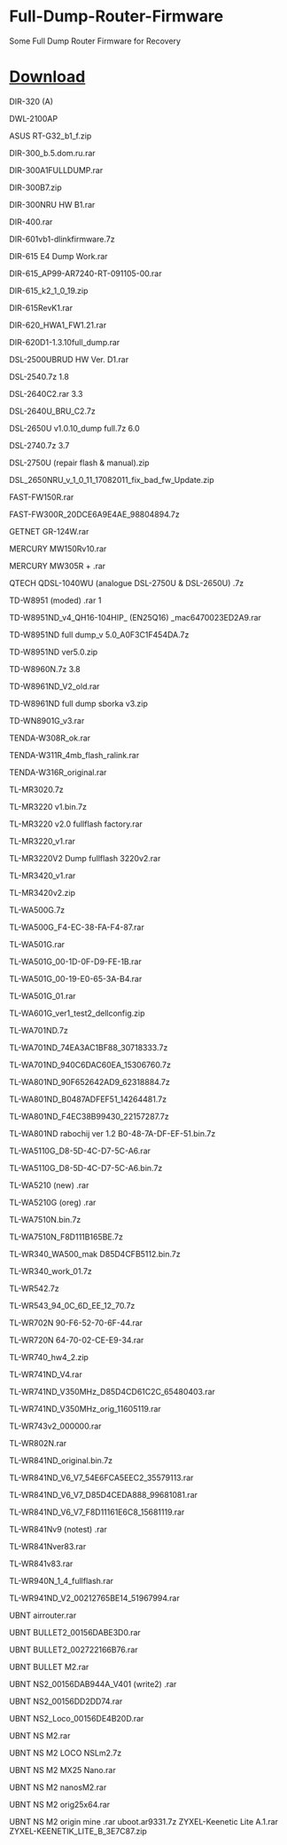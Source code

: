# Full-Dump-Router-Firmware
Some Full Dump Router Firmware for Recovery 

# [Download](https://mega.nz/file/9mVHXbRQ#FQJc1hpoQAoHQJHqBnRoLx63E96Fsk04qmiWN_VhpbE)

DIR-320 (A)

DWL-2100AP

ASUS RT-G32_b1_f.zip

DIR-300_b.5.dom.ru.rar

DIR-300A1FULLDUMP.rar

DIR-300B7.zip

DIR-300NRU HW B1.rar

DIR-400.rar

DIR-601vb1-dlinkfirmware.7z

DIR-615 E4 Dump Work.rar

DIR-615_AP99-AR7240-RT-091105-00.rar

DIR-615_k2_1_0_19.zip

DIR-615RevK1.rar

DIR-620_HWA1_FW1.21.rar

DIR-620D1-1.3.10full_dump.rar

DSL-2500UBRUD HW Ver. D1.rar

DSL-2540.7z 1.8

DSL-2640C2.rar 3.3

DSL-2640U_BRU_C2.7z

DSL-2650U v1.0.10_dump full.7z 6.0

DSL-2740.7z 3.7

DSL-2750U (repair flash & manual).zip

DSL_2650NRU_v_1_0_11_17082011_fix_bad_fw_Update.zip

FAST-FW150R.rar

FAST-FW300R_20DCE6A9E4AE_98804894.7z

GETNET GR-124W.rar

MERCURY MW150Rv10.rar

MERCURY MW305R + .rar

QTECH QDSL-1040WU (analogue DSL-2750U & DSL-2650U) .7z

TD-W8951 (moded) .rar 1

TD-W8951ND_v4_QH16-104HIP_ (EN25Q16) _mac6470023ED2A9.rar

TD-W8951ND full dump_v 5.0_A0F3C1F454DA.7z

TD-W8951ND ver5.0.zip

TD-W8960N.7z 3.8

TD-W8961ND_V2_old.rar

TD-W8961ND full dump sborka v3.zip

TD-WN8901G_v3.rar

TENDA-W308R_ok.rar

TENDA-W311R_4mb_flash_ralink.rar

TENDA-W316R_original.rar

TL-MR3020.7z

TL-MR3220 v1.bin.7z

TL-MR3220 v2.0 fullflash factory.rar

TL-MR3220_v1.rar

TL-MR3220V2 Dump fullflash 3220v2.rar

TL-MR3420_v1.rar

TL-MR3420v2.zip

TL-WA500G.7z

TL-WA500G_F4-EC-38-FA-F4-87.rar

TL-WA501G.rar

TL-WA501G_00-1D-0F-D9-FE-1B.rar

TL-WA501G_00-19-E0-65-3A-B4.rar

TL-WA501G_01.rar

TL-WA601G_ver1_test2_dellconfig.zip

TL-WA701ND.7z

TL-WA701ND_74EA3AC1BF88_30718333.7z

TL-WA701ND_940C6DAC60EA_15306760.7z

TL-WA801ND_90F652642AD9_62318884.7z

TL-WA801ND_B0487ADFEF51_14264481.7z

TL-WA801ND_F4EC38B99430_22157287.7z

TL-WA801ND rabochij ver 1.2 B0-48-7A-DF-EF-51.bin.7z

TL-WA5110G_D8-5D-4C-D7-5C-A6.rar

TL-WA5110G_D8-5D-4C-D7-5C-A6.bin.7z

TL-WA5210 (new) .rar

TL-WA5210G (oreg) .rar

TL-WA7510N.bin.7z

TL-WA7510N_F8D111B165BE.7z

TL-WR340_WA500_mak D85D4CFB5112.bin.7z

TL-WR340_work_01.7z

TL-WR542.7z

TL-WR543_94_0C_6D_EE_12_70.7z

TL-WR702N 90-F6-52-70-6F-44.rar

TL-WR720N 64-70-02-CE-E9-34.rar

TL-WR740_hw4_2.zip

TL-WR741ND_V4.rar

TL-WR741ND_V350MHz_D85D4CD61C2C_65480403.rar

TL-WR741ND_V350MHz_orig_11605119.rar

TL-WR743v2_000000.rar

TL-WR802N.rar

TL-WR841ND_original.bin.7z

TL-WR841ND_V6_V7_54E6FCA5EEC2_35579113.rar

TL-WR841ND_V6_V7_D85D4CEDA888_99681081.rar

TL-WR841ND_V6_V7_F8D11161E6C8_15681119.rar

TL-WR841Nv9 (notest) .rar

TL-WR841Nver83.rar

TL-WR841v83.rar

TL-WR940N_1_4_fullflash.rar

TL-WR941ND_V2_00212765BE14_51967994.rar

UBNT airrouter.rar

UBNT BULLET2_00156DABE3D0.rar

UBNT BULLET2_002722166B76.rar

UBNT BULLET M2.rar

UBNT NS2_00156DAB944A_V401 (write2) .rar

UBNT NS2_00156DD2DD74.rar

UBNT NS2_Loco_00156DE4B20D.rar

UBNT NS M2.rar

UBNT NS M2 LOCO NSLm2.7z

UBNT NS M2 MX25 Nano.rar

UBNT NS M2 nanosM2.rar

UBNT NS M2 orig25x64.rar

UBNT NS M2 origin mine .rar
uboot.ar9331.7z
ZYXEL-Keenetic Lite A.1.rar
ZYXEL-KEENETIK_LITE_B_3E7C87.zip
